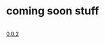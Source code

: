 <h1>coming soon stuff</h1><br>
<a href="https://badgeminer2dev.github.io/dungon-crawler-game/commingsoon/0.0.2">0.0.2</a>
